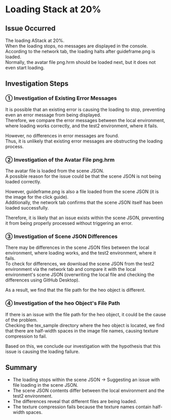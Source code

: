 # Loading Stack at 20%

## Issue Occurred

The loading AStack at 20%.  
When the loading stops, no messages are displayed in the console.  
According to the network tab, the loading halts after guideframe.png is loaded.  
Normally, the avatar file png.hrm should be loaded next, but it does not even start loading.

## Investigation Steps

### ① Investigation of Existing Error Messages

It is possible that an existing error is causing the loading to stop, preventing even an error message from being displayed.  
Therefore, we compare the error messages between the local environment, where loading works correctly, and the test2 environment, where it fails.  

However, no differences in error messages are found.  
Thus, it is unlikely that existing error messages are obstructing the loading process.

### ② Investigation of the Avatar File png.hrm

The avatar file is loaded from the scene JSON.  
A possible reason for the issue could be that the scene JSON is not being loaded correctly.  

However, guideframe.png is also a file loaded from the scene JSON (it is the image for the click guide).  
Additionally, the network tab confirms that the scene JSON itself has been loaded successfully.  

Therefore, it is likely that an issue exists within the scene JSON, preventing it from being properly processed without triggering an error.

### ③ Investigation of Scene JSON Differences

There may be differences in the scene JSON files between the local environment, where loading works, and the test2 environment, where it fails.  
To check for differences, we download the scene JSON from the test2 environment via the network tab and compare it with the local environment's scene JSON (overwriting the local file and checking the differences using GitHub Desktop).  

As a result, we find that the file path for the heo object is different.

### ④ Investigation of the heo Object's File Path

If there is an issue with the file path for the heo object, it could be the cause of the problem.  
Checking the tex_sample directory where the heo object is located, we find that there are half-width spaces in the image file names, causing texture compression to fail.  

Based on this, we conclude our investigation with the hypothesis that this issue is causing the loading failure.

## Summary

- The loading stops within the scene JSON → Suggesting an issue with file loading in the scene JSON.
- The scene JSON contents differ between the local environment and the test2 environment.
- The differences reveal that different files are being loaded.
- The texture compression fails because the texture names contain half-width spaces.
